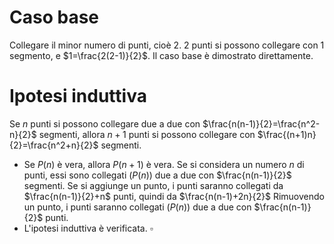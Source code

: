 # Caso base
Collegare il minor numero di punti, cioè 2.
2 punti si possono collegare con 1 segmento, e $1=\frac{2(2-1)}{2}$.
Il caso base è dimostrato direttamente.

# Ipotesi induttiva
Se $n$ punti si possono collegare due a due con $\frac{n(n-1)}{2}=\frac{n^2-n}{2}$ segmenti, allora $n+1$ punti si possono collegare con $\frac{(n+1)n}{2}=\frac{n^2+n}{2}$ segmenti.
- Se $P(n)$ è vera, allora $P(n+1)$ è vera.
Se si considera un numero $n$ di punti, essi sono collegati ($P(n)$) due a due con $\frac{n(n-1)}{2}$ segmenti.
Se si aggiunge un punto, i punti saranno collegati da $\frac{n(n-1)}{2}+n$ punti, quindi da $\frac{n(n-1)+2n}{2}$
Rimuovendo un punto, i punti saranno collegati ($P(n)$) due a due con $\frac{n(n-1)}{2}$ punti.
- L'ipotesi induttiva è verificata.
$\square$

